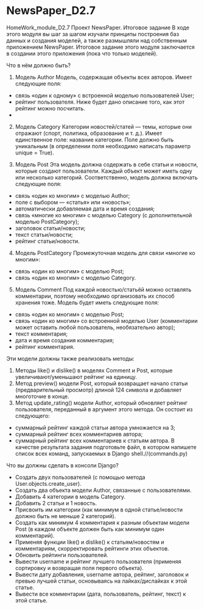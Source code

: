 # NewsPaper_D2.7
HomeWork_module_D2.7
Проект NewsPaper. Итоговое задание
В ходе этого модуля вы шаг за шагом изучали принципы построения баз данных и создания моделей, а также размышляли над собственным приложением NewsPaper. Итоговое задание этого модуля заключается в создании этого приложения (пока что только моделей).

Что в нём должно быть?

1. Модель Author
 Модель, содержащая объекты всех авторов.
 Имеет следующие поля:
 - cвязь «один к одному» с встроенной моделью пользователей User;
 - рейтинг пользователя. Ниже будет дано описание того, как этот рейтинг можно посчитать.
 - 
2. Модель Category
Категории новостей/статей — темы, которые они отражают (спорт, политика, образование и т. д.). Имеет единственное поле: название категории. Поле должно быть уникальным (в определении поля необходимо написать параметр unique = True).

3. Модель Post
Эта модель должна содержать в себе статьи и новости, которые создают пользователи. Каждый объект может иметь одну или несколько категорий.
Соответственно, модель должна включать следующие поля:
 - связь «один ко многим» с моделью Author;
 - поле с выбором — «статья» или «новость»;
 - автоматически добавляемая дата и время создания;
 - связь «многие ко многим» с моделью Category (с дополнительной моделью PostCategory);
 - заголовок статьи/новости;
 - текст статьи/новости;
 - рейтинг статьи/новости.
4. Модель PostCategory
Промежуточная модель для связи «многие ко многим»:
 - связь «один ко многим» с моделью Post;
 - связь «один ко многим» с моделью Category.
5. Модель Comment
Под каждой новостью/статьёй можно оставлять комментарии, поэтому необходимо организовать их способ хранения тоже.
Модель будет иметь следующие поля:
 - связь «один ко многим» с моделью Post;
 - связь «один ко многим» со встроенной моделью User (комментарии может оставить любой пользователь, необязательно автор);
 - текст комментария;
 - дата и время создания комментария;
 - рейтинг комментария.

   
Эти модели должны также реализовать методы:

1. Методы like() и dislike() в моделях Comment и Post, которые увеличивают/уменьшают рейтинг на единицу.
2. Метод preview() модели Post, который возвращает начало статьи (предварительный просмотр) длиной 124 символа и добавляет многоточие в конце.
3. Метод update_rating() модели Author, который обновляет рейтинг пользователя, переданный в аргумент этого метода.
Он состоит из следующего:
 - суммарный рейтинг каждой статьи автора умножается на 3;
 - суммарный рейтинг всех комментариев автора;
 - суммарный рейтинг всех комментариев к статьям автора.
В качестве результата задания подготовьте файл, в котором напишете список всех команд, запускаемых в Django shell.//(commands.py)

Что вы должны сделать в консоли Django?

* Создать двух пользователей (с помощью метода User.objects.create_user).
* Создать два объекта модели Author, связанные с пользователями.
* Добавить 4 категории в модель Category.
* Добавить 2 статьи и 1 новость.
* Присвоить им категории (как минимум в одной статье/новости должно быть не меньше 2 категорий).
* Создать как минимум 4 комментария к разным объектам модели Post (в каждом объекте должен быть как минимум один комментарий).
* Применяя функции like() и dislike() к статьям/новостям и комментариям, скорректировать рейтинги этих объектов.
* Обновить рейтинги пользователей.
* Вывести username и рейтинг лучшего пользователя (применяя сортировку и возвращая поля первого объекта).
* Вывести дату добавления, username автора, рейтинг, заголовок и превью лучшей статьи, основываясь на лайках/дислайках к этой статье.
* Вывести все комментарии (дата, пользователь, рейтинг, текст) к этой статье.
